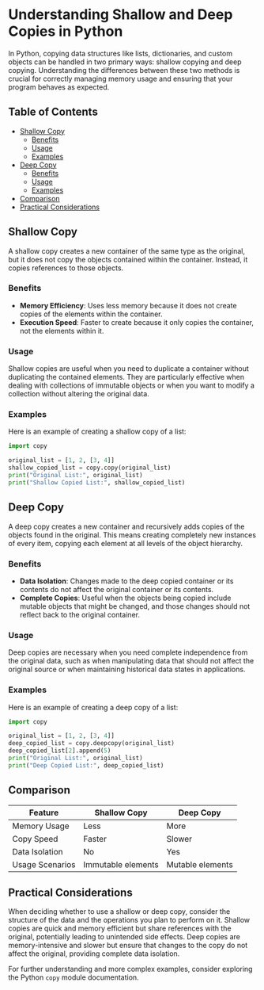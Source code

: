 
# Understanding Shallow and Deep Copies in Python

In Python, copying data structures like lists, dictionaries, and custom objects can be handled in two primary ways: shallow copying and deep copying. Understanding the differences between these two methods is crucial for correctly managing memory usage and ensuring that your program behaves as expected.

## Table of Contents

- [Shallow Copy](#shallow-copy)
  - [Benefits](#benefits)
  - [Usage](#usage)
  - [Examples](#examples)
- [Deep Copy](#deep-copy)
  - [Benefits](#benefits-1)
  - [Usage](#usage-1)
  - [Examples](#examples-1)
- [Comparison](#comparison)
- [Practical Considerations](#practical-considerations)

## Shallow Copy

A shallow copy creates a new container of the same type as the original, but it does not copy the objects contained within the container. Instead, it copies references to those objects.

### Benefits

- **Memory Efficiency**: Uses less memory because it does not create copies of the elements within the container.
- **Execution Speed**: Faster to create because it only copies the container, not the elements within it.

### Usage

Shallow copies are useful when you need to duplicate a container without duplicating the contained elements. They are particularly effective when dealing with collections of immutable objects or when you want to modify a collection without altering the original data.

### Examples

Here is an example of creating a shallow copy of a list:

```python
import copy

original_list = [1, 2, [3, 4]]
shallow_copied_list = copy.copy(original_list)
print("Original List:", original_list)
print("Shallow Copied List:", shallow_copied_list)
```

## Deep Copy

A deep copy creates a new container and recursively adds copies of the objects found in the original. This means creating completely new instances of every item, copying each element at all levels of the object hierarchy.

### Benefits

- **Data Isolation**: Changes made to the deep copied container or its contents do not affect the original container or its contents.
- **Complete Copies**: Useful when the objects being copied include mutable objects that might be changed, and those changes should not reflect back to the original container.

### Usage

Deep copies are necessary when you need complete independence from the original data, such as when manipulating data that should not affect the original source or when maintaining historical data states in applications.

### Examples

Here is an example of creating a deep copy of a list:

```python
import copy

original_list = [1, 2, [3, 4]]
deep_copied_list = copy.deepcopy(original_list)
deep_copied_list[2].append(5)
print("Original List:", original_list)
print("Deep Copied List:", deep_copied_list)
```

## Comparison

| Feature              | Shallow Copy      | Deep Copy         |
|----------------------|-------------------|-------------------|
| Memory Usage         | Less              | More              |
| Copy Speed           | Faster            | Slower            |
| Data Isolation       | No                | Yes               |
| Usage Scenarios      | Immutable elements| Mutable elements  |

## Practical Considerations

When deciding whether to use a shallow or deep copy, consider the structure of the data and the operations you plan to perform on it. Shallow copies are quick and memory efficient but share references with the original, potentially leading to unintended side effects. Deep copies are memory-intensive and slower but ensure that changes to the copy do not affect the original, providing complete data isolation.

For further understanding and more complex examples, consider exploring the Python `copy` module documentation.
